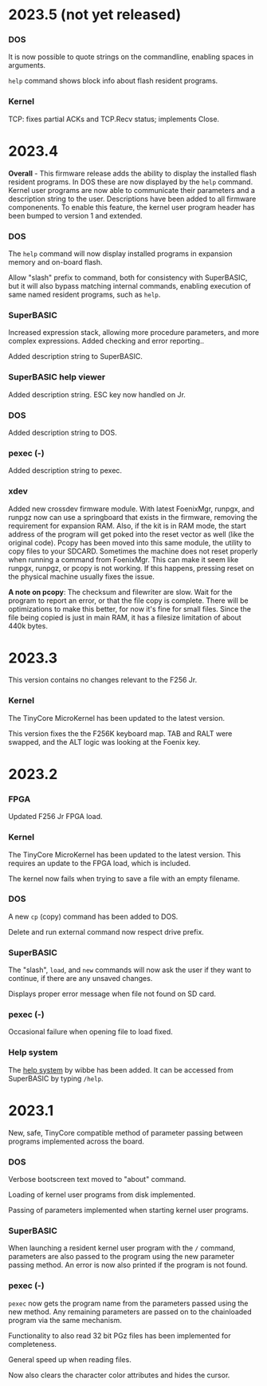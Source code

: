 # 2023.5 (not yet released)

### DOS
It is now possible to quote strings on the commandline, enabling spaces in arguments.

`help` command shows block info about flash resident programs.

### Kernel
TCP: fixes partial ACKs and TCP.Recv status; implements Close.

# 2023.4
**Overall** - This firmware release adds the ability to display the installed flash resident programs. In DOS these are now displayed by the `help` command. Kernel user programs are now able to communicate their parameters and a description string to the user. Descriptions have been added to all firmware componenents. To enable this feature, the kernel user program header has been bumped to version 1 and extended.

### DOS
The `help` command will now display installed programs in expansion memory and on-board flash.

Allow "slash" prefix to command, both for consistency with SuperBASIC, but it will also bypass matching internal commands, enabling execution of same named resident programs, such as `help`.

### SuperBASIC
Increased expression stack, allowing more procedure parameters, and more complex expressions. Added checking and error reporting..

Added description string to SuperBASIC.

### SuperBASIC help viewer
Added description string. ESC key now handled on Jr.

### DOS
Added description string to DOS.

### pexec (-)
Added description string to pexec.

### xdev
Added new crossdev firmware module. With latest FoenixMgr, runpgx, and runpgz now can use a springboard that exists in the firmware, removing the requirement for expansion RAM. Also, if the kit is in RAM mode, the start address of the program will get poked into the reset vector as well (like the original code). Pcopy has been moved into this same module, the utility to copy files to your SDCARD.  Sometimes the machine does not reset properly when running a command from FoenixMgr.  This can make it seem like runpgx, runpgz, or pcopy is not working. If this happens, pressing reset on the physical machine usually fixes the issue.

**A note on pcopy**: The checksum and filewriter are slow.  Wait for the program to report an error, or that the file copy is complete.  There will be optimizations to make this better, for now it's fine for small files.  Since the file being copied is just in main RAM, it has a filesize limitation of about 440k bytes.

# 2023.3
This version contains no changes relevant to the F256 Jr.

### Kernel
The TinyCore MicroKernel has been updated to the latest version.

This version fixes the the F256K keyboard map. TAB and RALT were swapped, and the ALT logic was looking at the Foenix key.


# 2023.2

### FPGA
Updated F256 Jr FPGA load.

### Kernel
The TinyCore MicroKernel has been updated to the latest version. This requires an update to the FPGA load, which is included.

The kernel now fails when trying to save a file with an empty filename.

### DOS
A new `cp` (copy) command has been added to DOS.

Delete and run external command now respect drive prefix.

### SuperBASIC
The "slash", `load`, and `new` commands will now ask the user if they want to continue, if there are any unsaved changes.

Displays proper error message when file not found on SD card.

### pexec (-)
Occasional failure when opening file to load fixed.

### Help system
The [help system](https://github.com/wibbe/foenix-help) by wibbe has been added. It can be accessed from SuperBASIC by typing `/help`.


# 2023.1
New, safe, TinyCore compatible method of parameter passing between programs implemented across the board.

### DOS
Verbose bootscreen text moved to "about" command.

Loading of kernel user programs from disk implemented.

Passing of parameters implemented when starting kernel user programs.

### SuperBASIC
When launching a resident kernel user program with the `/` command, parameters are also passed to the program using the new parameter passing method. An error is now also printed if the program is not found.

### pexec (-)
`pexec` now gets the program name from the parameters passed using the new method. Any remaining parameters are passed on to the chainloaded program via the same mechanism.

Functionality to also read 32 bit PGz files has been implemented for completeness.

General speed up when reading files.

Now also clears the character color attributes and hides the cursor.
